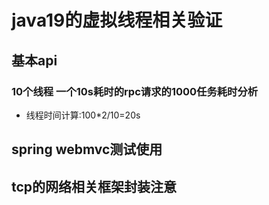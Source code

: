 # java19的虚拟线程相关验证
## 基本api
### 10个线程 一个10s耗时的rpc请求的1000任务耗时分析
* 线程时间计算:100*2/10=20s


## spring webmvc测试使用


## tcp的网络相关框架封装注意